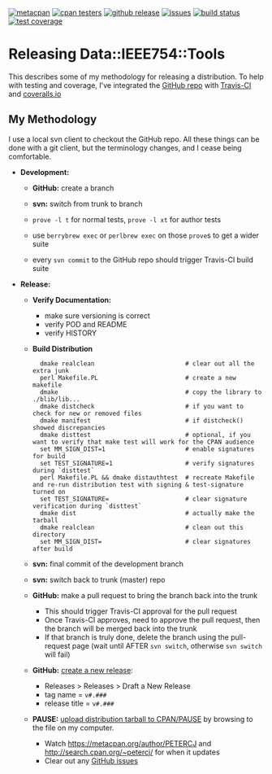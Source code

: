 [![](https://img.shields.io/cpan/v/Data-IEEE754-Tools.svg?colorB=00CC00 "metacpan")](https://metacpan.org/pod/Data::IEEE754::Tools)
[![](http://cpants.cpanauthors.org/dist/Data-IEEE754-Tools.png "cpan testers")](http://matrix.cpantesters.org/?dist=Data-IEEE754-Tools)
[![](https://img.shields.io/github/release/pryrt/Data-IEEE754-Tools.svg "github release")](https://github.com/pryrt/Data-IEEE754-Tools/releases)
[![](https://img.shields.io/github/issues/pryrt/Data-IEEE754-Tools.svg "issues")](https://github.com/pryrt/Data-IEEE754-Tools/issues)
[![](https://travis-ci.org/pryrt/Data-IEEE754-Tools.svg?branch=master "build status")](https://travis-ci.org/pryrt/Data-IEEE754-Tools)
[![](https://coveralls.io/repos/github/pryrt/Data-IEEE754-Tools/badge.svg?branch=master "test coverage")](https://coveralls.io/github/pryrt/Data-IEEE754-Tools?branch=master)

# Releasing Data::IEEE754::Tools

This describes some of my methodology for releasing a distribution.  To help with testing and coverage, I've integrated the [GitHub repo](https://github.com/pryrt/Data-IEEE754-Tools/) with [Travis-CI](https://travis-ci.org/pryrt/Data-IEEE754-Tools) and [coveralls.io](https://coveralls.io/github/pryrt/Data-IEEE754-Tools)

## My Methodology

I use a local svn client to checkout the GitHub repo.  All these things can be done with a git client, but the terminology changes, and I cease being comfortable.

* **Development:**

    * **GitHub:** create a branch

    * **svn:** switch from trunk to branch

    * `prove -l t` for normal tests, `prove -l xt` for author tests
    * use `berrybrew exec` or `perlbrew exec` on those `prove`s to get a wider suite
    * every `svn commit` to the GitHub repo should trigger Travis-CI build suite

* **Release:**

    * **Verify Documentation:**
        * make sure versioning is correct
        * verify POD and README
        * verify HISTORY

    * **Build Distribution**

            dmake realclean                         # clear out all the extra junk
            perl Makefile.PL                        # create a new makefile
            dmake                                   # copy the library to ./blib/lib...
            dmake distcheck                         # if you want to check for new or removed files
            dmake manifest                          # if distcheck() showed discrepancies
            dmake disttest                          # optional, if you want to verify that make test will work for the CPAN audience
            set MM_SIGN_DIST=1                      # enable signatures for build
            set TEST_SIGNATURE=1                    # verify signatures during `disttest`
            perl Makefile.PL && dmake distauthtest  # recreate Makefile and re-run distribution test with signing & test-signature turned on
            set TEST_SIGNATURE=                     # clear signature verification during `disttest`
            dmake dist                              # actually make the tarball
            dmake realclean                         # clean out this directory
            set MM_SIGN_DIST=                       # clear signatures after build

    * **svn:** final commit of the development branch

    * **svn:** switch back to trunk (master) repo

    * **GitHub:** make a pull request to bring the branch back into the trunk
        * This should trigger Travis-CI approval for the pull request
        * Once Travis-CI approves, need to approve the pull request, then the branch will be merged back into the trunk
        * If that branch is truly done, delete the branch using the pull-request page (wait until AFTER `svn switch`, otherwise `svn switch` will fail)

    * **GitHub:** [create a new release](https://help.github.com/articles/creating-releases/):
        * Releases > Releases > Draft a New Release
        * tag name = `v#.###`
        * release title = `v#.###`

    * **PAUSE:** [upload distribution tarball to CPAN/PAUSE](https://pause.perl.org/pause/authenquery?ACTION=add_uri) by browsing to the file on my computer.
        * Watch <https://metacpan.org/author/PETERCJ> and <http://search.cpan.org/~petercj/> for when it updates
        * Clear out any [GitHub issues](https://github.com/pryrt/Data-IEEE754-Tools/issues/)


